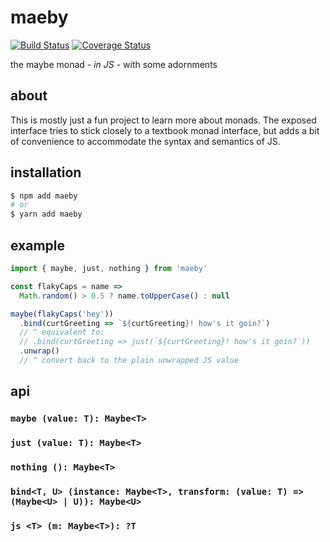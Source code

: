 # maeby
[![Build Status](https://travis-ci.org/dan-f/maeby.svg?branch=master)](https://travis-ci.org/dan-f/maeby)
[![Coverage Status](https://coveralls.io/repos/github/dan-f/maeby/badge.svg?branch=master)](https://coveralls.io/github/dan-f/maeby?branch=master)

the maybe monad - *in JS* - with some adornments

## about

This is mostly just a fun project to learn more about monads.  The exposed
interface tries to stick closely to a textbook monad interface, but adds a bit
of convenience to accommodate the syntax and semantics of JS.

## installation

```sh
$ npm add maeby
# or
$ yarn add maeby
```

## example

```js
import { maybe, just, nothing } from 'maeby'

const flakyCaps = name =>
  Math.random() > 0.5 ? name.toUpperCase() : null

maybe(flakyCaps('hey'))
  .bind(curtGreeting => `${curtGreeting}! how's it goin?`)
  // ^ equivalent to:
  // .bind(curtGreeting => just(`${curtGreeting}! how's it goin?`))
  .unwrap()
  // ^ convert back to the plain unwrapped JS value
```

##  api

### `maybe (value: T): Maybe<T>`

### `just (value: T): Maybe<T>`

### `nothing (): Maybe<T>`

### `bind<T, U> (instance: Maybe<T>, transform: (value: T) => (Maybe<U> | U)): Maybe<U>`

### `js <T> (m: Maybe<T>): ?T`
